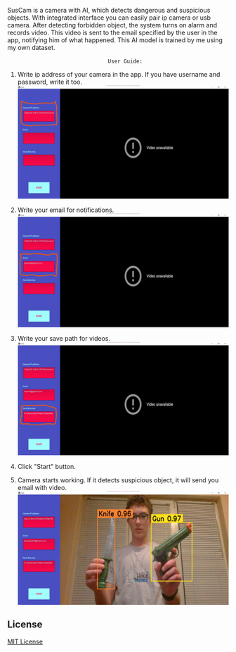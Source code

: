 SusCam is a camera with AI, which detects dangerous and suspicious objects. With integrated interface you can easily pair ip camera or usb camera. After detecting forbidden object, the system turns on alarm and records video. This video is sent to the email specified by the user in the app, notifying him of what happened. This AI model is trained by me using my own dataset.

                                    User Guide:
1. Write ip address of your camera in the app. If you have username and password, write it too.
![IPADDRESS](User_guide_suscam_1.jpg)

2. Write your email for notifications.
![EMAIL](User_guide_suscam_2.jpg)

3. Write your save path for videos.
![SAVEPATH](User_guide_suscam_3.jpg)

4. Click "Start" button.

5. Camera starts working. If it detects suspicious object, it will send you email with video.
![START](Screenshot_suscam_live.jpg)


## License
[MIT License](LICENSE)